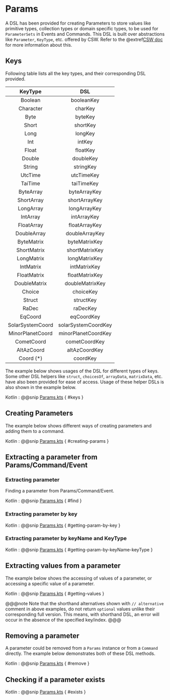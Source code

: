 # Params

A DSL has been provided for creating Parameters to store values like primitive types, collection types or domain specific types,
to be used for `ParameterSets` in Events and Commands.
This DSL is built over abstractions like `Parameter`, `KeyType`, etc. offered by CSW.
Refer to the @extref[CSW doc](csw:params/keys-parameters) for more information about this. 

## Keys

Following table lists all the key types, and their corresponding DSL provided.

| KeyType             | DSL                  |
| :-----------------: |:--------------------------: |
| Boolean             | booleanKey                  |
| Character           | charKey                     |
| Byte                | byteKey                     |
| Short               | shortKey                    |
| Long                | longKey                     |
| Int                 | intKey                      |
| Float               | floatKey                    |
| Double              | doubleKey                   |
| String              | stringKey                   |
| UtcTime             | utcTimeKey                  |
| TaiTime             | taiTimeKey                  |
| ByteArray           | byteArrayKey                |
| ShortArray          | shortArrayKey               |
| LongArray           | longArrayKey                |
| IntArray            | intArrayKey                 |
| FloatArray          | floatArrayKey               |
| DoubleArray         | doubleArrayKey              |
| ByteMatrix          | byteMatrixKey               |
| ShortMatrix         | shortMatrixKey              |
| LongMatrix          | longMatrixKey               |
| IntMatrix           | intMatrixKey                |
| FloatMatrix         | floatMatrixKey              |
| DoubleMatrix        | doubleMatrixKey             |
| Choice              | choiceKey                   |
| Struct              | structKey                   |
| RaDec               | raDecKey                    |
| EqCoord             | eqCoordKey                  |
| SolarSystemCoord    | solarSystemCoordKey         |
| MinorPlanetCoord    | minorPlanetCoordKey         |
| CometCoord          | cometCoordKey               |
| AltAzCoord          | altAzCoordKey               |
| Coord  (*)          | coordKey                    |

The example below shows usages of the DSL for different types of keys. Some other DSL helpers like `struct`, `choicesOf`, `arrayData`, `matrixData`, etc.
have also been provided for ease of access. Usage of these helper DSLs is also shown in the example below.

Kotlin
: @@snip [Params.kts](../../../../../../../examples/src/main/kotlin/esw/ocs/scripts/examples/paradox/ParamsExample.kts) { #keys }  


## Creating Parameters

The example below shows different ways of creating parameters and adding them to a command.

Kotlin
: @@snip [Params.kts](../../../../../../../examples/src/main/kotlin/esw/ocs/scripts/examples/paradox/ParamsExample.kts) { #creating-params }  

## Extracting a parameter from Params/Command/Event

### Extracting parameter

Finding a parameter from Params/Command/Event.

Kotlin
: @@snip [Params.kts](../../../../../../../examples/src/main/kotlin/esw/ocs/scripts/examples/paradox/ParamsExample.kts) { #find }  

### Extracting parameter by key

Kotlin
: @@snip [Params.kts](../../../../../../../examples/src/main/kotlin/esw/ocs/scripts/examples/paradox/ParamsExample.kts) { #getting-param-by-key }  

### Extracting parameter by keyName and KeyType

Kotlin
: @@snip [Params.kts](../../../../../../../examples/src/main/kotlin/esw/ocs/scripts/examples/paradox/ParamsExample.kts) { #getting-param-by-keyName-keyType }  

## Extracting values from a parameter

The example below shows the accessing of values of a parameter, or accessing a specific value of a parameter.

Kotlin
: @@snip [Params.kts](../../../../../../../examples/src/main/kotlin/esw/ocs/scripts/examples/paradox/ParamsExample.kts) { #getting-values }  

@@@note
Note that the shorthand alternatives shown with `// alternative` comment in above examples, do not return `optional` values
unlike their corresponding full version. This means, with shorthand DSL, an error will occur in the absence of the specified key/index.
@@@


## Removing a parameter

A parameter could be removed from a `Params` instance or from a `Command` directly. The example below demonstrates both of these DSL methods.

Kotlin
: @@snip [Params.kts](../../../../../../../examples/src/main/kotlin/esw/ocs/scripts/examples/paradox/ParamsExample.kts) { #remove }  

## Checking if a parameter exists

Kotlin
: @@snip [Params.kts](../../../../../../../examples/src/main/kotlin/esw/ocs/scripts/examples/paradox/ParamsExample.kts) { #exists }

